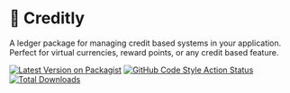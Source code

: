 # 💸 Creditly

A ledger package for managing credit based systems in your application. Perfect for virtual currencies, reward points, or any credit based feature.

[![Latest Version on Packagist](https://img.shields.io/packagist/v/eaglum/creditly.svg?style=flat-square)](https://packagist.org/packages/eaglum/creditly)
[![GitHub Code Style Action Status](https://img.shields.io/github/actions/workflow/status/eaglum/creditly/pint.yml?branch=main&label=code%20style&style=flat-square)](https://github.com/eaglum/creditly/actions?query=workflow%3A"Pint"+branch%3Amain)
[![Total Downloads](https://img.shields.io/packagist/dt/eaglum/creditly.svg?style=flat-square)](https://packagist.org/packages/eaglum/creditly)
